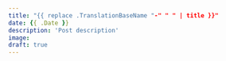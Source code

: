 ```yaml
---
title: "{{ replace .TranslationBaseName "-" " " | title }}"
date: {{ .Date }}
description: 'Post description'
image: 
draft: true
---
```

